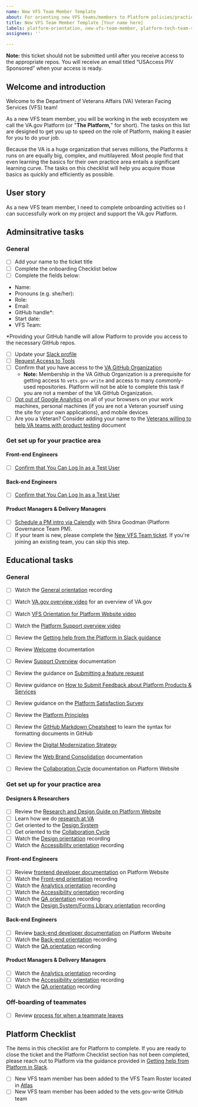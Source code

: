 ```yaml
---
name: New VFS Team Member Template
about: For orienting new VFS teams/members to Platform policies/practices
title: New VFS Team Member Template [Your name here]
labels: platform-orientation, new-vfs-team-member, platform-tech-team-support
assignees: ''

---
```


**Note:** this ticket should not be submitted until after you receive access to the appropriate repos. You will receive an email titled “USAccess PIV Sponsored” when your access is ready.

## Welcome and introduction
Welcome to the Department of Veterans Affairs (VA) Veteran Facing Services (VFS) team!

As a new VFS team member, you will be working in the web ecosystem we call the VA.gov Platform (or "**The Platform,**" for short).  The tasks on this list are designed to get you up to speed on the role of Platform, making it easier for you to do your job.

Because the VA is a huge organization that serves millions, the Platforms it runs on are equally big, complex, and multilayered. Most people find that even learning the basics for their own practice area entails a significant learning curve.  The tasks on this checklist will help you acquire those basics as quickly and efficiently as possible.

## User story
As a new VFS team member, I need to complete onboarding activities so I can successfully work on my project and support the VA.gov Platform.

## Adminsitrative tasks

### General
- [ ] Add your name to the ticket title
- [ ] Complete the onboarding Checklist below
- [ ] Complete the fields below:
 - Name:
 - Pronouns (e.g. she/her):
 - Role:
 - Email:
 - GitHub handle*:
 - Start date:
 - VFS Team:

*Providing your GitHub handle will allow Platform to provide you access to the necessary GitHub repos.

- [ ] Update your [Slack profile](https://depo-platform-documentation.scrollhelp.site/getting-started/slack-profile)
- [ ] [Request Access to Tools](https://depo-platform-documentation.scrollhelp.site/getting-started/Request-access-to-tools.969605215.html)
- [ ] Confirm that you have access to the [VA GitHub Organization](https://depo-platform-documentation.scrollhelp.site/getting-started/request-access-to-tools#Requestaccesstotools-GettingaccesstotheVAGitHuborganization)
   - **Note:** Membership in the VA Github Organization is a prerequisite for getting access to `vets.gov-write` and access to many commonly-used repositories. Platform will not be able to complete this task if you are not a member of the VA GitHub Organization.
- [ ] [Opt out of Google Analytics](https://www.va.gov/analytics-opt-out.html) on all of your browsers on your work machines, personal machines (if you are not a Veteran yourself using the site for your own applications), and mobile devices
- [ ] Are you a Veteran? Consider adding your name to the [Veterans willing to help VA teams with product testing](https://github.com/department-of-veterans-affairs/va.gov-team-sensitive/blob/master/Administrative/vagov-users/team-veterans.md) document

### Get set up for your practice area

#### Front-end Engineers
- [ ] [Confirm that You Can Log In as a Test User](https://github.com/department-of-veterans-affairs/va.gov-team-sensitive/blob/master/Administrative/accessing-staging.md)

#### Back-end Engineers
- [ ] [Confirm that You Can Log In as a Test User](https://github.com/department-of-veterans-affairs/va.gov-team-sensitive/blob/master/Administrative/accessing-staging.md)

#### Product Managers & Delivery Managers
- [ ] [Schedule a PM intro via Calendly](https://calendly.com/collaboration-cycle/product-manager-intro) with Shira Goodman (Platform Governance Team PM).
- [ ] If your team is new, please complete the [New VFS Team ticket](https://depo-platform-documentation.scrollhelp.site/getting-started/guidance-for-new-teams-and-team-members#Guidancefornewteamsandteammembers-NewVFSteams). If you're joining an existing team, you can skip this step.

## Educational tasks

### General

- [ ] Watch the [General orientation](https://depo-platform-documentation.scrollhelp.site/getting-started/calendly-orientation-sessions#OrientationSessions-Generalorientation) recording
- [ ] Watch [VA.gov overview video](https://depo-platform-documentation.scrollhelp.site/getting-started/Platform-Orientation.1877344532.html#PlatformOrientation-Purpose) for an overview of VA.gov
- [ ] Watch [VFS Orientation for Platform Website video](https://www.youtube.com/watch?v=I3RFCuTEfBI&ab_channel=PlatformCrew)
- [ ] Watch the [Platform Support overview video](https://www.youtube.com/watch?v=V3o_oiwrpA4)
- [ ] Review the [Getting help from the Platform in Slack guidance](https://depo-platform-documentation.scrollhelp.site/support/getting-help-from-the-platform-in-slack)
- [ ] Review [Welcome](https://depo-platform-documentation.scrollhelp.site/getting-started/Welcome.1255276574.html) documentation
- [ ] Review [Support Overview](https://depo-platform-documentation.scrollhelp.site/support/Support-overview.604012552.html) documentation
- [ ] Review the guidance on [Submitting a feature request](https://depo-platform-documentation.scrollhelp.site/support/Submitting-a-feature-request.1938915400.html)
- [ ] Review guidance on [How to Submit Feedback about Platform Products & Services](https://depo-platform-documentation.scrollhelp.site/support/give-feedback-about-platform-products-or-services)
- [ ] Review guidance on the [Platform Satisfaction Survey](https://depo-platform-documentation.scrollhelp.site/support/platform-satisfaction-survey)
- [ ] Review the [Platform Principles](https://depo-platform-documentation.scrollhelp.site/getting-started/platform-crew-principles)
- [ ] Review the [GitHub Markdown Cheatsheet](https://help.github.com/en/categories/writing-on-github) to learn the syntax for formatting documents in GitHub
- [ ] Review the [Digital Modernization Strategy](https://github.com/department-of-veterans-affairs/va.gov-team/blob/master/products/va-gov-relaunch-2018/va-gov-strategy/digitalmodernizationstrategy.pdf)
- [ ] Review the [Web Brand Consolidation](https://github.com/department-of-veterans-affairs/va.gov-team/blob/master/products/va-gov-relaunch-2018/va-gov-strategy/the-new-va.gov-briefing-2019-07.pdf) documentation
- [ ] Review the [Collaboration Cycle](https://depo-platform-documentation.scrollhelp.site/collaboration-cycle/index.html) documentation on Platform Website


### Get set up for your practice area
#### Designers & Researchers
- [ ] Review the [Research and Design Guide on Platform Website](https://depo-platform-documentation.scrollhelp.site/research-design/index.html)
- [ ] Learn how we do [research at VA](https://depo-platform-documentation.scrollhelp.site/research-design/research-at-va)
- [ ] Get oriented to the [Design System](https://design.va.gov/)
- [ ] Get oriented to the [Collaboration Cycle](https://depo-platform-documentation.scrollhelp.site/collaboration-cycle/)
- [ ] Watch the [Design orientation](https://depo-platform-documentation.scrollhelp.site/getting-started/calendly-orientation-sessions#OrientationSessions-Design&ResearchOrientation) recording
- [ ] Watch the [Accessibility orientation](https://depo-platform-documentation.scrollhelp.site/getting-started/calendly-orientation-sessions#OrientationSessions-AccessibilityOrientation) recording

#### Front-end Engineers
- [ ] Review [frontend developer documentation](https://depo-platform-documentation.scrollhelp.site/developer-docs/Frontend-developer-documentation.687931428.html) on Platform Website
- [ ] Watch the [Front-end orientation](https://depo-platform-documentation.scrollhelp.site/getting-started/calendly-orientation-sessions#OrientationSessions-Front-endorientation) recording
- [ ] Watch the [Analytics orientation](https://depo-platform-documentation.scrollhelp.site/getting-started/calendly-orientation-sessions#OrientationSessions-AnalyticsOrientation) recording
- [ ] Watch the [Accessibility orientation](https://depo-platform-documentation.scrollhelp.site/getting-started/calendly-orientation-sessions#OrientationSessions-Accessibilityorientation) recording
- [ ] Watch the [QA orientation](https://depo-platform-documentation.scrollhelp.site/getting-started/calendly-orientation-sessions#OrientationSessions-QAOrientation) recording
- [ ] Watch the [Design System/Forms Library orientation](https://depo-platform-documentation.scrollhelp.site/getting-started/calendly-orientation-sessions#OrientationSessions-Designsystem/formslibraryorientation) recording

#### Back-end Engineers
- [ ] Review [back-end developer documentation](https://depo-platform-documentation.scrollhelp.site/developer-docs/Backend-developer-documentation.1886289964.html) on Platform Website
- [ ] Watch the [Back-end orientation](https://depo-platform-documentation.scrollhelp.site/getting-started/calendly-orientation-sessions#OrientationSessions-Back-endOrientation) recording
- [ ] Watch the [QA orientation](https://depo-platform-documentation.scrollhelp.site/getting-started/calendly-orientation-sessions#OrientationSessions-QAOrientation) recording

#### Product Managers & Delivery Managers
- [ ]  Watch the [Analytics orientation](https://depo-platform-documentation.scrollhelp.site/getting-started/calendly-orientation-sessions#OrientationSessions-AnalyticsOrientation) recording
- [ ] Watch the [Accessibility orientation](https://depo-platform-documentation.scrollhelp.site/getting-started/calendly-orientation-sessions#OrientationSessions-AccessibilityOrientation) recording
- [ ] Watch the [QA orientation](https://depo-platform-documentation.scrollhelp.site/getting-started/calendly-orientation-sessions#OrientationSessions-QAorientation) recording

### Off-boarding of teammates
- [ ] Review [process for when a teammate leaves](https://depo-platform-documentation.scrollhelp.site/getting-started/offboarding)

## Platform Checklist
The items in this checklist are for Platform to complete. If you are ready to close the ticket and the Platform Checklist section has not been completed, please reach out to Platform via the guidance provided in [Getting help from Platform in Slack](https://depo-platform-documentation.scrollhelp.site/support/Getting-help-from-the-Platform-in-Slack.1439138197.html).
- [ ] New VFS team member has been added to the VFS Team Roster located in [Atlas](https://www.va.gov/atlas/)
- [ ] New VFS team member has been added to the vets.gov-write GitHub team
